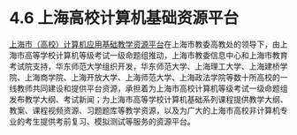 # 4.6 上海高校计算机基础资源平台

[上海市（高校）计算机应用基础教学资源平台](http://www.jsjjc.sh.edu.cn/)在上海市教委高教处的领导下，由上海市高等学校计算机等级考试一级命题组推动，上海市教委信息中心和上海市教育考试院支持，华东师范大学组织开发，华东师范大学、上海理工大学、上海建桥学院、上海商学院、上海开放大学、上海师范大学、上海政法学院等数十所高校的一线教师共同建设和提供平台资源，承担着为上海市高校计算机等级考试一级命题组发布教学大纲、考试新闻；为上海市高等学校计算机基础系列课程提供教学大纲、教案、课程视频资源、习题题库等教学资源，以及为广大的上海市高校非计算机专业的考生提供考前复习、模拟测试等服务的资源平台。